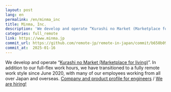 ```yaml
---
layout: post
lang: en
permalink: /en/minma_inc
title: Minma, Inc.
description: 'We develop and operate “Kurashi no Market (Marketplace for living)”.  In addition to our full-flex work hours, we have transitioned to a fully remote work style since June 2020, with many of our employees working from all over Japan and overseas. Company and product profile for engineers / We are hiring!'
categories: full_remote
link: https://www.minma.jp
commit_url: https://github.com/remote-jp/remote-in-japan/commit/b650b0994970e1784f9df7f676d17574b0470674
commit_at:  2025-01-16
---
```


<p>We develop and operate “<a href="https://curama.jp/">Kurashi no Market (Marketplace for living)</a>”.  In addition to our full-flex work hours, we have transitioned to a fully remote work style since June 2020, with many of our employees working from all over Japan and overseas. <a href="https://speakerdeck.com/minma/for-developers">Company and product profile for engineers</a> / <a href="https://www.minma.jp/recruit">We are hiring!</a></p>
